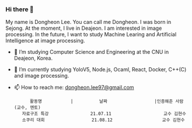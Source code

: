 ### Hi there 👋

My name is Dongheon Lee. You can call me Dongheon. I was born in Sejong. At the moment, I live in Deajeon. 
I am interested in image processing. In the future, I want to study Machine Learing and Artificial Intelligence at image processing. 

- 🔭 I’m studying Computer Science and Engineering at the CNU in Deajeon, Korea.
- 🌱 I’m currently studying YoloV5, Node.js, Ocaml, React, Docker, C++(C) and image processing. 
- 📫 How to reach me: dongheon.lee97@gmail.com



            활동명           |          날짜                  |인증해준 사람(교수, 멘토)
         자료구조 특강                21.07.11                    교수 김현수
         소쿠리 대회                  21.08.12                   교수 김현수


<!--
**Dongheon97/Dongheon97** is a ✨ _special_ ✨ repository because its `README.md` (this file) appears on your GitHub profile.
